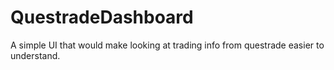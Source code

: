 # QuestradeDashboard
 A simple UI that would make looking at trading info from questrade easier to understand.
